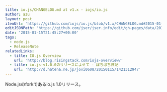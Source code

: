 ```yaml
---
title: io.js/CHANGELOG.md at v1.x · iojs/io.js
author: azu
layout: post
itemUrl: 'https://github.com/iojs/io.js/blob/v1.x/CHANGELOG.md#2015-01-14-version-101'
editJSONPath: 'https://github.com/jser/jser.info/edit/gh-pages/data/2015/01/index.json'
date: '2015-01-15T21:45:27+00:00'
tags:
  - node.js
  - ReleaseNote
relatedLinks:
  - title: IO.js Overview
    url: 'http://blog.risingstack.com/iojs-overview/'
  - title: io.js-v1.0.0のリリースによせて - ぼちぼち日記
    url: 'http://d.hatena.ne.jp/jovi0608/20150115/1421312947'
---
```

Node.jsのforkであるio.js 1.0リリース。
